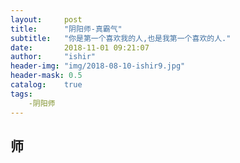 ```yaml
---
layout:     post
title:      "阴阳师-真霸气"
subtitle:   "你是第一个喜欢我的人,也是我第一个喜欢的人."
date:       2018-11-01 09:21:07
author:     "ishir"
header-img: "img/2018-08-10-ishir9.jpg"
header-mask: 0.5
catalog:    true
tags:
    -阴阳师
---
```

**<font size="5">  </font>**
<!--上标:º ¹ ² ³ ⁴⁵ ⁶ ⁷ ⁸ ⁹ ⁺ ⁻ ⁼ ⁽ ⁾ ⁿ ′ ½下标:₀ ₁ ₂ ₃ ₄ ₅ ₆ ₇ ₈ ₉ ₊ ₋ ₌ ₍ ₎
[<font size="2" color="#006666">包级函数</font>](#package)<p id = "package"></p>-->

## 师

